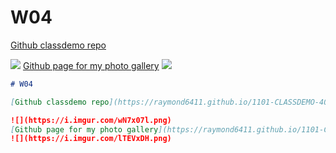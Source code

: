# W04

[Github classdemo repo](https://raymond6411.github.io/1101-CLASSDEMO-409631503/)

![](https://i.imgur.com/wN7x07l.png)
[Github page for my photo gallery](https://raymond6411.github.io/1101-CLASSDEMO-409631503/w04-my%20photo%20gallery/my%20photo%20gallery.html)
![](https://i.imgur.com/lTEVxDH.png)

```markdown
# W04

[Github classdemo repo](https://raymond6411.github.io/1101-CLASSDEMO-409631503/)

![](https://i.imgur.com/wN7x07l.png)
[Github page for my photo gallery](https://raymond6411.github.io/1101-CLASSDEMO-409631503/w04-my%20photo%20gallery/my%20photo%20gallery.html)
![](https://i.imgur.com/lTEVxDH.png)
```
